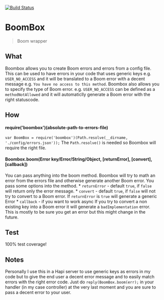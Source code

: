 [![Build Status](https://travis-ci.org/AdriVanHoudt/BoomBox.svg)](https://travis-ci.org/AdriVanHoudt/BoomBox)
# BoomBox
>Boom wrapper

## What
Boombox allows you to create Boom errors and errors from a config file.
This can be used to have errors in your code that uses generic keys e.g. `USER_NO_ACCESS` and it will be translated to a Boom error with a decent message e.g. `You have no access to this method`.
Boombox also allows you to specify the type of Boom error. e.g. `USER_NO_ACCESS` can be defined as a `methodNotAllowed` and it will automaticlly generate a Boom error with the right statuscode.

## How

#### require('boombox')(absolute-path-to-errors-file)
`var BoomBox = require('boombox')(Path.resolve(__dirname, './config/errors.json'));`
The `Path.resolve()` is needed so Boombox will require the right file.

#### Boombox.boom(Error key/Error/String/Object, [returnError], [convert], [callback])
You can pass anything into the boom method. Boombox will try to math an error from the errors file and otherwise generate another Boom error.
You pass some options into the method.
    * `returnError` - default `true`, if `false` will return only the error message.
		* `convert` - default `true`, if `false` will not try to convert to a Boom error. If `returnError` is `true` will generate a generic Error
    * `callback` - if you want to work async 
If you try to convert a non existing key into a Boom error it will generate a `badImplementation` error. This is mostly to be sure you get an error but this might change in the future.
    
## Test
100% test coverage!

## Notes
Personally I use this in a Hapi server to use generic keys as errors in my code but to give the end user a decent error message and to easily match errors with the right error code.
Just do `reply(BoomBox.boom(err);` in your handler (in my case controller) at the very last moment and you are sure to pass a decent error to your user.
